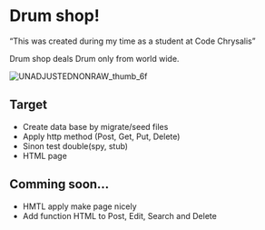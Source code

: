 
# Drum shop!

“This was created during my time as a student at Code Chrysalis”


Drum shop deals Drum only from world wide.

![UNADJUSTEDNONRAW_thumb_6f](https://user-images.githubusercontent.com/44974307/56905655-93b4ea00-6adb-11e9-93e0-e9083e5f33ea.jpg)

## Target

- Create data base by migrate/seed files
- Apply http method (Post, Get, Put, Delete)
- Sinon test double(spy, stub)
- HTML page

## Comming soon...

- HMTL apply make page nicely
- Add function HTML to Post, Edit, Search and Delete
